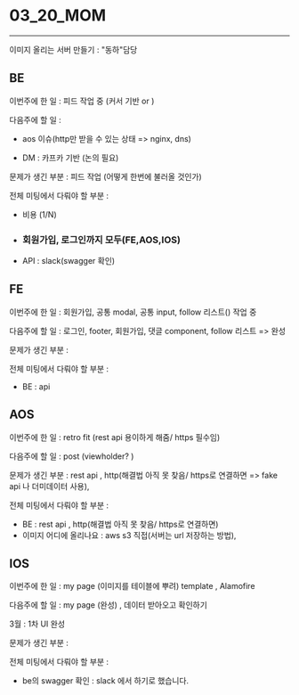 # 03_20_MOM

---------



이미지 올리는 서버 만들기 : "동하"담당 



## BE

이번주에 한 일 : 피드 작업 중 (커서 기반 or )

다음주에 할 일 : 

- aos 이슈(http만 받을 수 있는 상태 => nginx, dns)

- DM : 카프카 기반 (논의 필요) 

문제가 생긴 부분 : 피드 작업 (어떻게 한번에 불러올 것인가)

전체 미팅에서 다뤄야 할 부분 :

- 비용 (1/N)

- ### 회원가입, 로그인까지 모두(FE,AOS,IOS)

- API : slack(swagger 확인)



## FE

이번주에 한 일 : 회원가입, 공통 modal, 공통 input, follow 리스트() 작업 중

다음주에 할 일 : 로그인, footer, 회원가입, 댓글 component, follow 리스트 => 완성

문제가 생긴 부분 :

전체 미팅에서 다뤄야 할 부분 :

- BE : api 



## AOS

이번주에 한 일 : retro fit (rest api 용이하게 해줌/ https 필수임)

다음주에 할 일 : post (viewholder? )

문제가 생긴 부분 : rest api , http(해결법 아직 못 찾음/ https로 연결하면 => fake api 나 더미데이터 사용),

전체 미팅에서 다뤄야 할 부분 :

- BE : rest api , http(해결법 아직 못 찾음/ https로 연결하면)
- 이미지 어디에 올리나요 : aws s3 직접(서버는 url 저장하는 방법), 



## IOS

이번주에 한 일 : my page (이미지를 테이블에 뿌려) template , Alamofire

다음주에 할 일 : my page (완성) , 데이터 받아오고 확인하기 

3월 : 1차 UI 완성

문제가 생긴 부분 : 

전체 미팅에서 다뤄야 할 부분 :

- be의 swagger 확인 : slack 에서 하기로 했습니다.


